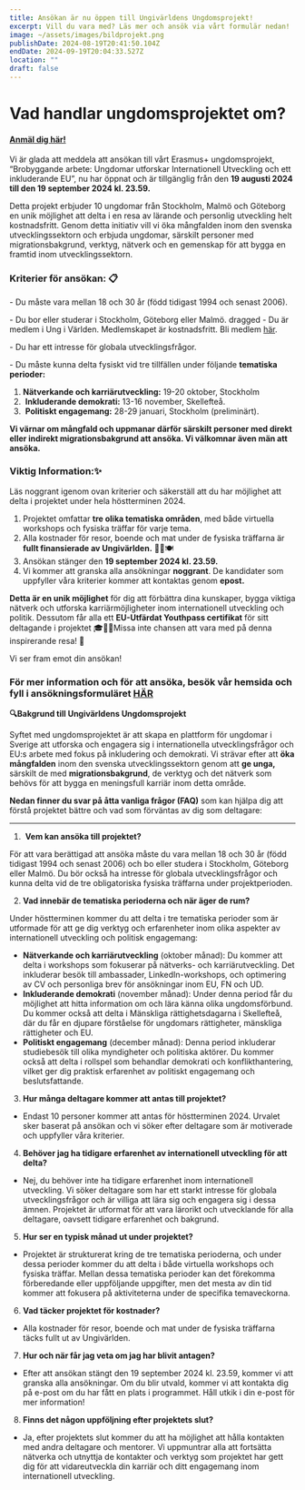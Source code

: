 ```yaml
---
title: Ansökan är nu öppen till Ungivärldens Ungdomsprojekt!
excerpt: Vill du vara med? Läs mer och ansök via vårt formulär nedan!
image: ~/assets/images/bildprojekt.png
publishDate: 2024-08-19T20:41:50.104Z
endDate: 2024-09-19T20:04:33.527Z
location: ""
draft: false
---
```

<!--StartFragment-->

# **Vad handlar ungdomsprojektet om?**

#### [A﻿nmäl dig här!](https://docs.google.com/forms/d/e/1FAIpQLScDA-8rHG93PAusaLDPcHg4Te_mNyHoItWb-ypdudzalIqVMg/viewform)

Vi är glada att meddela att ansökan till vårt Erasmus+ ungdomsprojekt, “Brobyggande arbete: Ungdomar utforskar Internationell Utveckling och ett inkluderande EU”, nu har öppnat och är tillgänglig från den **19 augusti 2024 till den 19 september 2024 kl. 23.59.**

Detta projekt erbjuder 10 ungdomar från Stockholm, Malmö och Göteborg en unik möjlighet att delta i en resa av lärande och personlig utveckling helt kostnadsfritt. Genom detta initiativ vill vi öka mångfalden inom den svenska utvecklingssektorn och erbjuda ungdomar, särskilt personer med migrationsbakgrund, verktyg, nätverk och en gemenskap för att bygga en framtid inom utvecklingssektorn.

### **Kriterier för ansökan: 📋**

\- Du måste vara mellan 18 och 30 år (född tidigast 1994 och senast 2006).

\- Du bor eller studerar i Stockholm, Göteborg eller Malmö.
dragged
\- Du är medlem i Ung i Världen. Medlemskapet är kostnadsfritt. Bli medlem [här](https://ungivarlden.se/engagera-dig).

\- Du har ett intresse för globala utvecklingsfrågor.

\- Du måste kunna delta fysiskt vid tre tillfällen under följande **tematiska perioder:**

1. **Nätverkande och karriärutveckling:** 19-20 oktober, Stockholm
2.  **Inkluderande demokrati:** 13-16 november, Skellefteå.
3.  **Politiskt engagemang:** 28-29 januari, Stockholm (preliminärt).

**Vi värnar om mångfald och uppmanar därför särskilt personer med direkt eller indirekt migrationsbakgrund att ansöka. Vi välkomnar även män att ansöka.** 

### Viktig Information:✨

Läs noggrant igenom ovan kriterier och säkerställ att du har möjlighet att delta i projektet under hela höstterminen 2024. 

1. Projektet omfattar **tre olika tematiska områden**, med både virtuella workshops och fysiska träffar för varje tema.
2. Alla kostnader för resor, boende och mat under de fysiska träffarna är **fullt finansierade av Ungivärlden.** 🚆🏨🍽️
3. Ansökan stänger den **19 september 2024 kl. 23.59.** 
4. Vi kommer att granska alla ansökningar **noggrant**. De kandidater som uppfyller våra kriterier kommer att kontaktas genom **epost.** 

**Detta är en unik möjlighet** för dig att förbättra dina kunskaper, bygga viktiga nätverk och utforska karriärmöjligheter inom internationell utveckling och politik.  Dessutom får alla ett **EU-Utfärdat Youthpass certifikat** för sitt deltagande i projektet 🎓📜🔑Missa inte chansen att vara med på denna inspirerande resa! 🚀 

Vi ser fram emot din ansökan!

### **För mer information och för att ansöka, besök vår hemsida och fyll i ansökningsformuläret [HÄR](https://docs.google.com/forms/d/e/1FAIpQLScDA-8rHG93PAusaLDPcHg4Te_mNyHoItWb-ypdudzalIqVMg/viewform)**

**🔍Bakgrund till Ungivärldens Ungdomsprojekt**

Syftet med ungdomsprojektet är att skapa en plattform för ungdomar i Sverige att utforska och engagera sig i internationella utvecklingsfrågor och EU:s arbete med fokus på inkludering och demokrati. Vi strävar efter att **öka mångfalden** inom den svenska utvecklingssektorn genom att **ge unga,** särskilt de med **migrationsbakgrund**, de verktyg och det nätverk som behövs för att bygga en meningsfull karriär inom detta område.

**Nedan finner du svar på åtta vanliga frågor (FAQ)** som kan hjälpa dig att förstå projektet bättre och vad som förväntas av dig som deltagare:

- - -

1.  **Vem kan ansöka till projektet?**

För att vara berättigad att ansöka måste du vara mellan 18 och 30 år (född tidigast 1994 och senast 2006) och bo eller studera i Stockholm, Göteborg eller Malmö. Du bör också ha intresse för globala utvecklingsfrågor och kunna delta vid de tre obligatoriska fysiska träffarna under projektperioden.

2. **Vad innebär de tematiska perioderna och när äger de rum?**

Under höstterminen kommer du att delta i tre tematiska perioder som är utformade för att ge dig verktyg och erfarenheter inom olika aspekter av internationell utveckling och politisk engagemang:

* **Nätverkande och karriärutveckling** (oktober månad): Du kommer att delta i workshops som fokuserar på nätverks- och karriärutveckling. Det inkluderar besök till ambassader, LinkedIn-workshops, och optimering av CV och personliga brev för ansökningar inom EU, FN och UD.
* **Inkluderande demokrati** (november månad): Under denna period får du möjlighet att hitta information om och lära känna olika ungdomsförbund. Du kommer också att delta i Mänskliga rättighetsdagarna i Skellefteå, där du får en djupare förståelse för ungdomars rättigheter, mänskliga rättigheter och EU. 
* **Politiskt engagemang** (december månad): Denna period inkluderar studiebesök till olika myndigheter och politiska aktörer. Du kommer också att delta i rollspel som behandlar demokrati och konflikthantering, vilket ger dig praktisk erfarenhet av politiskt engagemang och beslutsfattande.

3. **Hur många deltagare kommer att antas till projektet?**

* Endast 10 personer kommer att antas för höstterminen 2024. Urvalet sker baserat på ansökan och vi söker efter deltagare som är motiverade och uppfyller våra kriterier.

4. **Behöver jag ha tidigare erfarenhet av internationell utveckling för att delta?** 

* Nej, du behöver inte ha tidigare erfarenhet inom internationell utveckling. Vi söker deltagare som har ett starkt intresse för globala utvecklingsfrågor och är villiga att lära sig och engagera sig i dessa ämnen. Projektet är utformat för att vara lärorikt och utvecklande för alla deltagare, oavsett tidigare erfarenhet och bakgrund.

5. **Hur ser en typisk månad ut under projektet?**  

* Projektet är strukturerat kring de tre tematiska perioderna, och under dessa perioder kommer du att delta i både virtuella workshops och fysiska träffar. Mellan dessa tematiska perioder kan det förekomma förberedande eller uppföljande uppgifter, men det mesta av din tid kommer att fokusera på aktiviteterna under de specifika temaveckorna.

6. **Vad täcker projektet för kostnader?**

* Alla kostnader för resor, boende och mat under de fysiska träffarna täcks fullt ut av Ungivärlden. 

7. **Hur och när får jag veta om jag har blivit antagen?**

* Efter att ansökan stängt den 19 september 2024 kl. 23.59, kommer vi att granska alla ansökningar. Om du blir utvald, kommer vi att kontakta dig på e-post om du har fått en plats i programmet. Håll utkik i din e-post för mer information!

8. **Finns det någon uppföljning efter projektets slut?**

* Ja, efter projektets slut kommer du att ha möjlighet att hålla kontakten med andra deltagare och mentorer. Vi uppmuntrar alla att fortsätta nätverka och utnyttja de kontakter och verktyg som projektet har gett dig för att vidareutveckla din karriär och ditt engagemang inom internationell utveckling.

<!--EndFragment-->